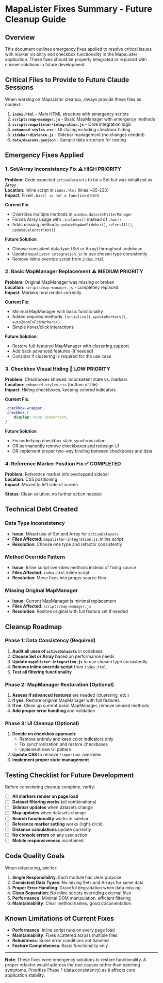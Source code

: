 # MapaLister Fixes Summary - Future Cleanup Guide

## Overview
This document outlines emergency fixes applied to resolve critical issues with marker visibility and checkbox functionality in the MapaLister application. These fixes should be properly integrated or replaced with cleaner solutions in future development.

## Critical Files to Provide to Future Claude Sessions

When working on MapaLister cleanup, always provide these files as context:

1. **`index.html`** - Main HTML structure with emergency scripts
2. **`scripts/map-manager.js`** - Basic MapManager with emergency methods
3. **`scripts/mapalister-integration.js`** - Core integration logic
4. **`enhanced-styles.css`** - UI styling including checkbox hiding
5. **`sidebar-distance.js`** - Sidebar management (no changes needed)
6. **`data/deacons.geojson`** - Sample data structure for testing

## Emergency Fixes Applied

### 1. Set/Array Inconsistency Fix ⚠️ **HIGH PRIORITY**
**Problem**: Code expected `activeDatasets` to be a Set but was initialized as Array  
**Location**: Inline script in `index.html` (lines ~65-230)  
**Impact**: Fixed `.has() is not a function` errors  

**Current Fix**:
- Overrides multiple methods in `window.datasetFilterManager`
- Forces Array usage with `.includes()` instead of `.has()`
- Adds missing methods: `updateMapAndSidebar()`, `selectAll()`, `updateSelectorText()`

**Future Solution**:
- Choose consistent data type (Set or Array) throughout codebase
- Update `mapalister-integration.js` to use chosen type consistently
- Remove inline override script from `index.html`

### 2. Basic MapManager Replacement ⚠️ **MEDIUM PRIORITY**
**Problem**: Original MapManager was missing or broken  
**Location**: `scripts/map-manager.js` - completely replaced  
**Impact**: Markers now render correctly  

**Current Fix**:
- Minimal MapManager with basic functionality
- Added required methods: `initialize()`, `updateMarkers()`, `autoZoomToFitMarkers()`
- Simple hover/click interactions

**Future Solution**:
- Restore full-featured MapManager with clustering support
- Add back advanced features (if needed)
- Consider if clustering is required for the use case

### 3. Checkbox Visual Hiding 🔧 **LOW PRIORITY**
**Problem**: Checkboxes showed inconsistent state vs. markers  
**Location**: `enhanced-styles.css` (bottom of file)  
**Impact**: Hiding checkboxes, keeping colored indicators  

**Current Fix**:
```css
.checkbox-wrapper,
.checkbox {
    display: none !important;
}
```

**Future Solution**:
- Fix underlying checkbox state synchronization
- OR permanently remove checkboxes and redesign UI
- OR implement proper two-way binding between checkboxes and data

### 4. Reference Marker Position Fix ✅ **COMPLETED**
**Problem**: Reference marker info overlapped sidebar  
**Location**: CSS positioning  
**Impact**: Moved to left side of screen  

**Status**: Clean solution, no further action needed

## Technical Debt Created

### Data Type Inconsistency
- **Issue**: Mixed use of Set and Array for `activeDatasets`
- **Files Affected**: `mapalister-integration.js`, inline script
- **Resolution**: Choose one type and refactor consistently

### Method Override Pattern
- **Issue**: Inline script overrides methods instead of fixing source
- **Files Affected**: `index.html` inline script
- **Resolution**: Move fixes into proper source files

### Missing Original MapManager
- **Issue**: Current MapManager is minimal replacement
- **Files Affected**: `scripts/map-manager.js`
- **Resolution**: Restore original with full feature set if needed

## Cleanup Roadmap

### Phase 1: Data Consistency (Required)
1. **Audit all uses of `activeDatasets`** in codebase
2. **Choose Set or Array** based on performance needs
3. **Update `mapalister-integration.js`** to use chosen type consistently
4. **Remove inline override script** from `index.html`
5. **Test all filtering functionality**

### Phase 2: MapManager Restoration (Optional)
1. **Assess if advanced features** are needed (clustering, etc.)
2. **If yes**: Restore original MapManager with full features
3. **If no**: Clean up current basic MapManager, remove unused methods
4. **Add proper error handling** and validation

### Phase 3: UI Cleanup (Optional)
1. **Decide on checkbox approach**:
   - Remove entirely and keep color indicators only
   - Fix synchronization and restore checkboxes
   - Implement new UI pattern
2. **Update CSS** to remove `!important` overrides
3. **Implement proper state management**

## Testing Checklist for Future Development

Before considering cleanup complete, verify:

- [ ] **All markers render on page load**
- [ ] **Dataset filtering works** (all combinations)
- [ ] **Sidebar updates** when datasets change
- [ ] **Map updates** when datasets change  
- [ ] **Search functionality** works in sidebar
- [ ] **Reference marker setting** works (right-click)
- [ ] **Distance calculations** update correctly
- [ ] **No console errors** on any user action
- [ ] **Mobile responsiveness** maintained

## Code Quality Goals

When refactoring, aim for:

1. **Single Responsibility**: Each module has clear purpose
2. **Consistent Data Types**: No mixing Sets and Arrays for same data
3. **Proper Error Handling**: Graceful degradation when data missing
4. **Clean Separation**: No inline scripts overriding external files
5. **Performance**: Minimal DOM manipulation, efficient filtering
6. **Maintainability**: Clear method names, good documentation

## Known Limitations of Current Fixes

- **Performance**: Inline script runs on every page load
- **Maintainability**: Fixes scattered across multiple files
- **Robustness**: Some error conditions not handled
- **Feature Completeness**: Basic functionality only

---

**Note**: These fixes were emergency solutions to restore functionality. A proper refactor would address the root causes rather than patching symptoms. Prioritize Phase 1 (data consistency) as it affects core application stability.